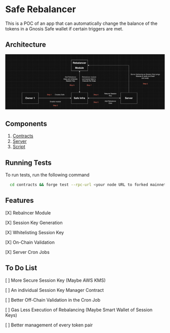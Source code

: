 # Safe Rebalancer

This is a POC of an app that can automatically change the balance of the tokens in a Gnosis Safe wallet if certain triggers are met.

## Architecture

![Architecture](./visuals/Architecture.png)

## Components

1. [Contracts](https://github.com/iamyxsh/safe-rebalancer/tree/master/contracts)
2. [Server](https://github.com/iamyxsh/safe-rebalancer/tree/master/server)
3. [Script](https://github.com/iamyxsh/safe-rebalancer/tree/master/scripts)

## Running Tests

To run tests, run the following command

```bash
  cd contracts && forge test --rpc-url <your node URL to forked mainnet>
```

## Features

[X] Rebalncer Module

[X] Session Key Generation

[X] Whitelisting Session Key

[X] On-Chain Validation

[X] Server Cron Jobs

## To Do List

[ ] More Secure Session Key (Maybe AWS KMS)

[ ] An individual Session Key Manager Contract

[ ] Better Off-Chain Validation in the Cron Job

[ ] Gas Less Execution of Rebalancing (Maybe Smart Wallet of Session Keys)

[ ] Better management of every token pair
